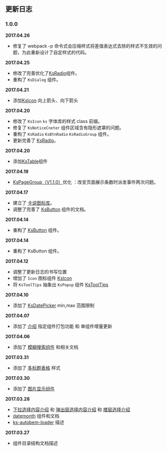 ## 更新日志

### 1.0.0

**2017.04.26**
- 修复了 webpack -p 命令式会压缩样式将差值表达式去除的样式不生效的问题，为此重新设计了自定样式的代码。

**2017.04.25**
- 修改了完善优化了[KsRadio](#!/notice/dialog)组件。
- 重构了 `KsDialog` 组件。

**2017.04.21**
- 添加[KsIcon](#!/base/icons-list) 向上箭头、向下箭头

**2017.04.20**
- 修改了 `KsIcon` `ks` 字体库的样式 class 前缀。
- 修复了 `KsNoticeCneter` 组件区域含有隐形遮罩的问题。
- 重构了 `KsRadio` `KsBtnRadio` `KsRadioGroup` 组件。
- 更新完善了 [KsRadio](#!/form/radio)。

**2017.04.20**
- 添加[KsTable](#!/data/multiple-table)组件

**2017.04.19**
- [KsPageGroup（V1.1.0）](#!/data/page)优化 ：改变页面展示条数时派发事件两次问题。

**2017.04.17**
- 建立了 [卡说图标库](#!/base/icons-list)。
- 调整了完善了 [KsButton](#!/base/button) 组件的文档。

**2017.04.14**
- 重构了 [KsButton](#!/base/button) 组件。

**2017.04.14**
- 重构了 KsButton 组件。

**2017.04.12**
- 调整了更新日志的书写位置
- 增加了 `Icon` 图标组件 [KsIcon](#!/base/icons)
- 将 `KsToolTips` 抽象出 `KsPopup` 组件 [KsToolTips](#!/other/tooltips)

**2017.04.10**
- 添加了 [KsDatePicker](#!/form/date-picker) min,max 范围限制

**2017.04.07**
- 添加了 [介绍](#!/guide/intro) 指定组件打包功能 和 单组件增量更新

**2017.04.06**
- 添加了 [模糊搜索组件](#!/data/search) 和相关文档

**2017.03.31**
- 添加了 [多标题表格](#!/data/multiple-table) 样式

**2017.03.30**
- 添加了 [图片显示组件](#!/data/image)

**2017.03.28**
- [下拉选择内容介绍](#!/data/dropchoose) 和 [弹出层选择内容介绍](#!/data/dialogchoose) 和 [楼层选择介绍](#!/data/floorchoose)
- [datemonth](#!/form/date-picker) 组件和文档
- [ks-autobem-loader](#!/guide/dir) 描述

**2017.03.27**
- 组件目录结构文档描述
